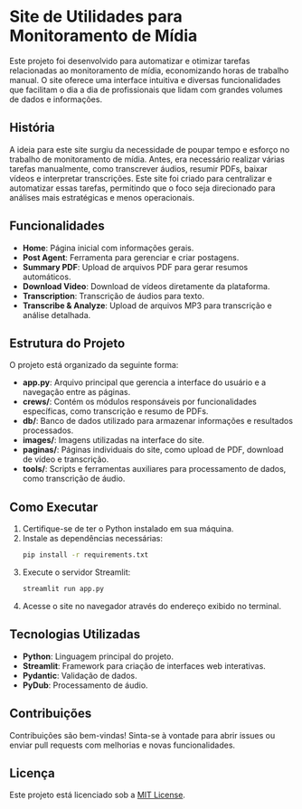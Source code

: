 # Site de Utilidades para Monitoramento de Mídia

Este projeto foi desenvolvido para automatizar e otimizar tarefas relacionadas ao monitoramento de mídia, economizando horas de trabalho manual. O site oferece uma interface intuitiva e diversas funcionalidades que facilitam o dia a dia de profissionais que lidam com grandes volumes de dados e informações.

## História

A ideia para este site surgiu da necessidade de poupar tempo e esforço no trabalho de monitoramento de mídia. Antes, era necessário realizar várias tarefas manualmente, como transcrever áudios, resumir PDFs, baixar vídeos e interpretar transcrições. Este site foi criado para centralizar e automatizar essas tarefas, permitindo que o foco seja direcionado para análises mais estratégicas e menos operacionais.

## Funcionalidades

- **Home**: Página inicial com informações gerais.
- **Post Agent**: Ferramenta para gerenciar e criar postagens.
- **Summary PDF**: Upload de arquivos PDF para gerar resumos automáticos.
- **Download Video**: Download de vídeos diretamente da plataforma.
- **Transcription**: Transcrição de áudios para texto.
- **Transcribe & Analyze**: Upload de arquivos MP3 para transcrição e análise detalhada.

## Estrutura do Projeto

O projeto está organizado da seguinte forma:

- **app.py**: Arquivo principal que gerencia a interface do usuário e a navegação entre as páginas.
- **crews/**: Contém os módulos responsáveis por funcionalidades específicas, como transcrição e resumo de PDFs.
- **db/**: Banco de dados utilizado para armazenar informações e resultados processados.
- **images/**: Imagens utilizadas na interface do site.
- **paginas/**: Páginas individuais do site, como upload de PDF, download de vídeo e transcrição.
- **tools/**: Scripts e ferramentas auxiliares para processamento de dados, como transcrição de áudio.

## Como Executar

1. Certifique-se de ter o Python instalado em sua máquina.
2. Instale as dependências necessárias:
   ```bash
   pip install -r requirements.txt
   ```
3. Execute o servidor Streamlit:
   ```bash
   streamlit run app.py
   ```
4. Acesse o site no navegador através do endereço exibido no terminal.

## Tecnologias Utilizadas

- **Python**: Linguagem principal do projeto.
- **Streamlit**: Framework para criação de interfaces web interativas.
- **Pydantic**: Validação de dados.
- **PyDub**: Processamento de áudio.

## Contribuições

Contribuições são bem-vindas! Sinta-se à vontade para abrir issues ou enviar pull requests com melhorias e novas funcionalidades.

## Licença

Este projeto está licenciado sob a [MIT License](LICENSE).